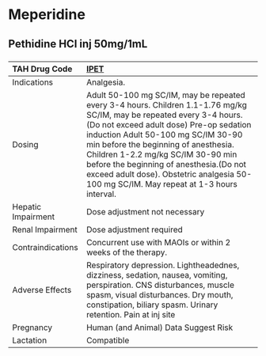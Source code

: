 # Meperidine

## Pethidine HCl inj 50mg/1mL

##### 

| TAH Drug Code      | [IPET](https://www.tahsda.org.tw/drugs/hissearch.php?drug_code=IPET)                                                                                                                                                                                                                                                                                                                                                       |
|:-------------------|:---------------------------------------------------------------------------------------------------------------------------------------------------------------------------------------------------------------------------------------------------------------------------------------------------------------------------------------------------------------------------------------------------------------------------|
| Indications        | Analgesia.                                                                                                                                                                                                                                                                                                                                                                                                                 |
| Dosing             | Adult 50-100 mg SC/IM, may be repeated every 3-4 hours. Children 1.1-1.76 mg/kg SC/IM, may be repeated every 3-4 hours.(Do not exceed adult dose) Pre-op sedation induction Adult 50-100 mg SC/IM 30-90 min before the beginning of anesthesia. Children 1-2.2 mg/kg SC/IM 30-90 min before the beginning of anesthesia.(Do not exceed adult dose). Obstetric analgesia 50-100 mg SC/IM. May repeat at 1-3 hours interval. |
| Hepatic Impairment | Dose adjustment not necessary                                                                                                                                                                                                                                                                                                                                                                                              |
| Renal Impairment   | Dose adjustment required                                                                                                                                                                                                                                                                                                                                                                                                   |
| Contraindications  | Concurrent use with MAOIs or within 2 weeks of the therapy.                                                                                                                                                                                                                                                                                                                                                                |
| Adverse Effects    | Respiratory depression. Lightheadednes, dizziness, sedation, nausea, vomiting, perspiration. CNS disturbances, muscle spasm, visual disturbances. Dry mouth, constipation, biliary spasm. Urinary retention. Pain at inj site                                                                                                                                                                                              |
| Pregnancy          | Human (and Animal) Data Suggest Risk                                                                                                                                                                                                                                                                                                                                                                                       |
| Lactation          | Compatible                                                                                                                                                                                                                                                                                                                                                                                                                 |

